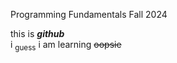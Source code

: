 Programming Fundamentals Fall 2024

this is **_github_** <br/>
i <sub>guess</sub> i am learning
~~oopsie~~
